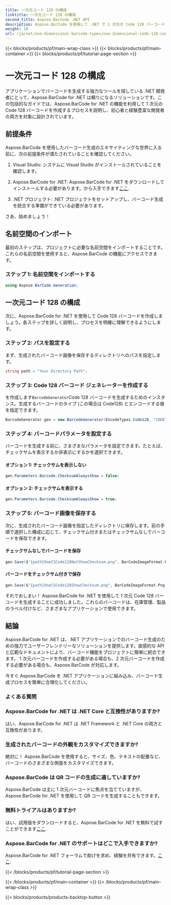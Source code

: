 ```yaml
---
title: 一次元コード 128 の構成
linktitle: 一次元コード 128 の構成
second_title: Aspose.BarCode .NET API
description: Aspose.BarCode を使用して .NET で 1 次元の Code 128 バーコードを生成する方法を学びます。シームレスなバーコード統合については、ステップバイステップのガイドに従ってください。
weight: 10
url: /ja/net/one-dimensional-barcode-types/one-dimensional-code-128-configuration/
---
```


{{< blocks/products/pf/main-wrap-class >}}
{{< blocks/products/pf/main-container >}}
{{< blocks/products/pf/tutorial-page-section >}}

# 一次元コード 128 の構成


アプリケーションでバーコードを生成する強力なツールを探している .NET 開発者にとって、Aspose.BarCode for .NET は頼りになるソリューションです。この包括的なガイドでは、Aspose.BarCode for .NET の機能を利用して 1 次元の Code 128 バーコードを作成するプロセスを説明し、初心者と経験豊富な開発者の両方を対象に設計されています。 

## 前提条件

Aspose.BarCode を使用したバーコード生成のエキサイティングな世界に入る前に、次の前提条件が満たされていることを確認してください。

1. Visual Studio: システムに Visual Studio がインストールされていることを確認します。

2.  Aspose.BarCode for .NET: Aspose.BarCode for .NET をダウンロードしてインストールする必要があります。から入手できます[ここ](https://releases.aspose.com/barcode/net/).

3. .NET プロジェクト: .NET プロジェクトをセットアップし、バーコード生成を統合する準備ができている必要があります。

さあ、始めましょう！

## 名前空間のインポート

最初のステップは、プロジェクトに必要な名前空間をインポートすることです。これらの名前空間を使用すると、Aspose.BarCode の機能にアクセスできます。

### ステップ 1: 名前空間をインポートする

```csharp
using Aspose.BarCode.Generation;
```

## 一次元コード 128 の構成

次に、Aspose.BarCode for .NET を使用して Code 128 バーコードを作成しましょう。各ステップを詳しく説明し、プロセスを明確に理解できるようにします。

### ステップ 2: パスを設定する

まず、生成されたバーコード画像を保存するディレクトリへのパスを設定します。

```csharp
string path = "Your Directory Path";
```

### ステップ 3: Code 128 バーコード ジェネレーターを作成する

を作成します`BarcodeGenerator`Code 128 バーコードを生成するためのインスタンス。生成するバーコードのタイプ (この場合は Code128) とエンコードする値を指定できます。

```csharp
BarcodeGenerator gen = new BarcodeGenerator(EncodeTypes.Code128, "CODE");
```

### ステップ 4: バーコードパラメータを設定する

バーコードを生成する前に、さまざまなパラメータを設定できます。たとえば、チェックサムを表示するか非表示にするかを選択できます。

#### オプション 1: チェックサムを表示しない

```csharp
gen.Parameters.Barcode.ChecksumAlwaysShow = false;
```

#### オプション 2: チェックサムを表示する

```csharp
gen.Parameters.Barcode.ChecksumAlwaysShow = true;
```

### ステップ 5: バーコード画像を保存する

次に、生成されたバーコード画像を指定したディレクトリに保存します。前の手順で選択した構成に応じて、チェックサム付きまたはチェックサムなしでバーコードを保存できます。

#### チェックサムなしでバーコードを保存

```csharp
gen.Save($"{path}OneCSCode128NotShowChecksum.png", BarCodeImageFormat.Png);
```

#### バーコードをチェックサム付きで保存

```csharp
gen.Save($"{path}OneCSCode128ShowChecksum.png", BarCodeImageFormat.Png);
```

それでおしまい！ Aspose.BarCode for .NET を使用して 1 次元 Code 128 バーコードを生成することに成功しました。これらのバーコードは、在庫管理、製品のラベル付けなど、さまざまなアプリケーションで使用できます。

## 結論

Aspose.BarCode for .NET は、.NET アプリケーションでのバーコード生成のための強力でユーザーフレンドリーなソリューションを提供します。直感的な API と広範なドキュメントにより、バーコード機能をプロジェクトに簡単に統合できます。 1 次元バーコードを作成する必要がある場合も、2 次元バーコードを作成する必要がある場合も、Aspose.BarCode が対応します。

今すぐ Aspose.BarCode を .NET アプリケーションに組み込み、バーコード生成プロセスを簡単に合理化してください。

### よくある質問

### Aspose.BarCode for .NET は .NET Core と互換性がありますか?
はい、Aspose.BarCode for .NET は .NET Framework と .NET Core の両方と互換性があります。

### 生成されたバーコードの外観をカスタマイズできますか?
絶対に！ Aspose.BarCode を使用すると、サイズ、色、テキストの配置など、バーコードのさまざまな側面をカスタマイズできます。

### Aspose.BarCode は QR コードの生成に適していますか?
Aspose.BarCode は主に 1 次元バーコードに焦点を当てていますが、Aspose.BarCode for .NET を使用して QR コードを生成することもできます。

### 無料トライアルはありますか?
はい、試用版をダウンロードすると、Aspose.BarCode for .NET を無料で試すことができます[ここ](https://releases.aspose.com/).

### Aspose.BarCode for .NET のサポートはどこで入手できますか?
Aspose.BarCode for .NET フォーラムで助けを求め、経験を共有できます。[ここ](https://forum.aspose.com/c/barcode/13).

{{< /blocks/products/pf/tutorial-page-section >}}

{{< /blocks/products/pf/main-container >}}
{{< /blocks/products/pf/main-wrap-class >}}

{{< blocks/products/products-backtop-button >}}
